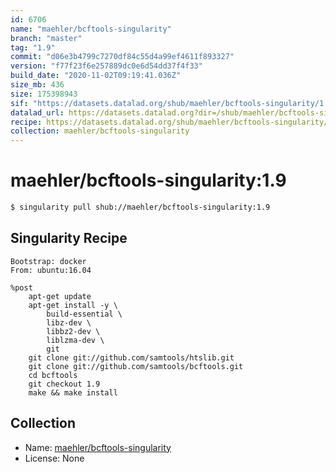 ```yaml
---
id: 6706
name: "maehler/bcftools-singularity"
branch: "master"
tag: "1.9"
commit: "d06e3b4799c7270df84c55d4a99ef4611f893327"
version: "f77f23f6e257889dc0e6d54dd37f4f33"
build_date: "2020-11-02T09:19:41.036Z"
size_mb: 436
size: 175398943
sif: "https://datasets.datalad.org/shub/maehler/bcftools-singularity/1.9/2020-11-02-d06e3b47-f77f23f6/f77f23f6e257889dc0e6d54dd37f4f33.simg"
datalad_url: https://datasets.datalad.org?dir=/shub/maehler/bcftools-singularity/1.9/2020-11-02-d06e3b47-f77f23f6/
recipe: https://datasets.datalad.org/shub/maehler/bcftools-singularity/1.9/2020-11-02-d06e3b47-f77f23f6/Singularity
collection: maehler/bcftools-singularity
---
```


# maehler/bcftools-singularity:1.9

```bash
$ singularity pull shub://maehler/bcftools-singularity:1.9
```

## Singularity Recipe

```singularity
Bootstrap: docker
From: ubuntu:16.04

%post
    apt-get update
    apt-get install -y \
        build-essential \
        libz-dev \
        libbz2-dev \
        liblzma-dev \
        git
    git clone git://github.com/samtools/htslib.git
    git clone git://github.com/samtools/bcftools.git
    cd bcftools
    git checkout 1.9
    make && make install
```

## Collection

 - Name: [maehler/bcftools-singularity](https://github.com/maehler/bcftools-singularity)
 - License: None

